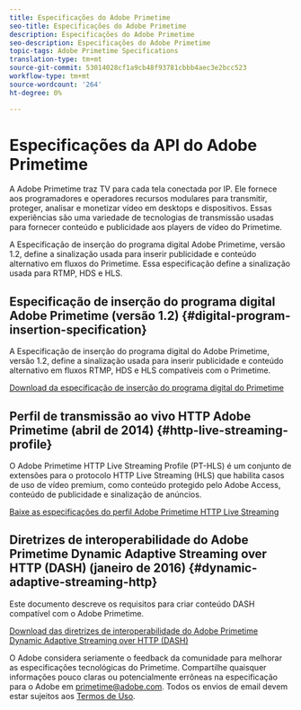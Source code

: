 ```yaml
---
title: Especificações do Adobe Primetime
seo-title: Especificações do Adobe Primetime
description: Especificações do Adobe Primetime
seo-description: Especificações do Adobe Primetime
topic-tags: Adobe Primetime Specifications
translation-type: tm+mt
source-git-commit: 53014028cf1a9cb48f93781cbbb4aec3e2bcc523
workflow-type: tm+mt
source-wordcount: '264'
ht-degree: 0%

---
```



# Especificações da API do Adobe Primetime

A Adobe Primetime traz TV para cada tela conectada por IP. Ele fornece aos programadores e operadores recursos modulares para transmitir, proteger, analisar e monetizar vídeo em desktops e dispositivos. Essas experiências são uma variedade de tecnologias de transmissão usadas para fornecer conteúdo e publicidade aos players de vídeo do Primetime.

A Especificação de inserção do programa digital Adobe Primetime, versão 1.2, define a sinalização usada para inserir publicidade e conteúdo alternativo em fluxos do Primetime. Essa especificação define a sinalização usada para RTMP, HDS e HLS.

## Especificação de inserção do programa digital Adobe Primetime (versão 1.2) {#digital-program-insertion-specification}

A Especificação de inserção do programa digital do Adobe Primetime, versão 1.2, define a sinalização usada para inserir publicidade e conteúdo alternativo em fluxos RTMP, HDS e HLS compatíveis com o Primetime.

[Download da especificação de inserção do programa digital do Primetime](assets/PrimetimeDigitalProgramInsertionSignalingSpecification.pdf)

## Perfil de transmissão ao vivo HTTP Adobe Primetime (abril de 2014) {#http-live-streaming-profile}

O Adobe Primetime HTTP Live Streaming Profile (PT-HLS) é um conjunto de extensões para o protocolo HTTP Live Streaming (HLS) que habilita casos de uso de vídeo premium, como conteúdo protegido pelo Adobe Access, conteúdo de publicidade e sinalização de anúncios.

[Baixe as especificações do perfil Adobe Primetime HTTP Live Streaming](assets/PrimetimeHLS_April2014.pdf)

## Diretrizes de interoperabilidade do Adobe Primetime Dynamic Adaptive Streaming over HTTP (DASH) (janeiro de 2016) {#dynamic-adaptive-streaming-http}

Este documento descreve os requisitos para criar conteúdo DASH compatível com o Adobe Primetime.

[Download das diretrizes de interoperabilidade do Adobe Primetime Dynamic Adaptive Streaming over HTTP (DASH)](assets/PrimetimeDASH_Jan2016.pdf)

O Adobe considera seriamente o feedback da comunidade para melhorar as especificações tecnológicas do Primetime. Compartilhe quaisquer informações pouco claras ou potencialmente errôneas na especificação para o Adobe em primetime@adobe.com. Todos os envios de email devem estar sujeitos aos [Termos de Uso](https://www.adobe.com/legal/terms.html).
